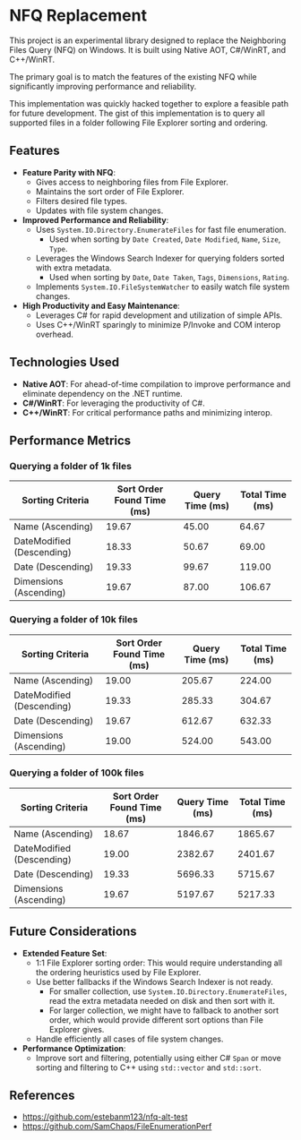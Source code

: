 # NFQ Replacement
 
This project is an experimental library designed to replace the Neighboring Files Query (NFQ) on Windows. It is built using Native AOT, C#/WinRT, and C++/WinRT. 

The primary goal is to match the features of the existing NFQ while significantly improving performance and reliability.

This implementation was quickly hacked together to explore a feasible path for future development. The gist of this implementation is to query all supported files in a folder following File Explorer sorting and ordering.
 
## Features
 
- **Feature Parity with NFQ**:
  - Gives access to neighboring files from File Explorer.
  - Maintains the sort order of File Explorer.
  - Filters desired file types.
  - Updates with file system changes.
- **Improved Performance and Reliability**:
  - Uses `System.IO.Directory.EnumerateFiles` for fast file enumeration.
    - Used when sorting by `Date Created`, `Date Modified`, `Name`, `Size`, `Type`.
  - Leverages the Windows Search Indexer for querying folders sorted with extra metadata.
    - Used when sorting by `Date`, `Date Taken`, `Tags`, `Dimensions`, `Rating`.
  - Implements `System.IO.FileSystemWatcher` to easily watch file system changes.
- **High Productivity and Easy Maintenance**:
  - Leverages C# for rapid development and utilization of simple APIs.
  - Uses C++/WinRT sparingly to minimize P/Invoke and COM interop overhead.

## Technologies Used 
- **Native AOT**: For ahead-of-time compilation to improve performance and eliminate dependency on the .NET runtime.
- **C#/WinRT**: For leveraging the productivity of C#.
- **C++/WinRT**: For critical performance paths and minimizing interop.
 
## Performance Metrics
 
### Querying a folder of 1k files
| Sorting Criteria           | Sort Order Found Time (ms) | Query Time (ms) | Total Time (ms) |
|----------------------------|----------------------------|-----------------|-----------------|
| Name (Ascending)           | 19.67                      | 45.00           | 64.67           |
| DateModified (Descending)  | 18.33                      | 50.67           | 69.00           |
| Date (Descending)          | 19.33                      | 99.67           | 119.00          |
| Dimensions (Ascending)     | 19.67                      | 87.00           | 106.67          |

### Querying a folder of 10k files
| Sorting Criteria           | Sort Order Found Time (ms) | Query Time (ms) | Total Time (ms) |
|----------------------------|----------------------------|-----------------|-----------------|
| Name (Ascending)           | 19.00                      | 205.67          | 224.00          |
| DateModified (Descending)  | 19.33                      | 285.33          | 304.67          |
| Date (Descending)          | 19.67                      | 612.67          | 632.33          |
| Dimensions (Ascending)     | 19.00                      | 524.00          | 543.00          |

### Querying a folder of 100k files
| Sorting Criteria           | Sort Order Found Time (ms) | Query Time (ms) | Total Time (ms) |
|----------------------------|----------------------------|-----------------|-----------------|
| Name (Ascending)           | 18.67                      | 1846.67         | 1865.67         |
| DateModified (Descending)  | 19.00                      | 2382.67         | 2401.67         |
| Date (Descending)          | 19.33                      | 5696.33         | 5715.67         |
| Dimensions (Ascending)     | 19.67                      | 5197.67         | 5217.33         |
 
## Future Considerations
- **Extended Feature Set**:
  - 1:1 File Explorer sorting order: This would require understanding all the ordering heuristics used by File Explorer.
  - Use better fallbacks if the Windows Search Indexer is not ready.
      - For smaller collection, use `System.IO.Directory.EnumerateFiles`, read the extra metadata needed on disk and then sort with it.
      - For larger collection, we might have to fallback to another sort order, which would provide different sort options than File Explorer gives.
  - Handle efficiently all cases of file system changes.
- **Performance Optimization**:
  - Improve sort and filtering, potentially using either C# `Span` or move sorting and filtering to C++ using `std::vector` and `std::sort`.

 ## References
 - https://github.com/estebanm123/nfq-alt-test
 - https://github.com/SamChaps/FileEnumerationPerf
